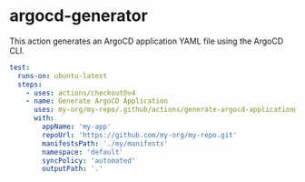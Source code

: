 # argocd-generator
This action generates an ArgoCD application YAML file using the ArgoCD CLI.

```yaml
test: 
  runs-on: ubuntu-latest
  steps:
    - uses: actions/checkout@v4
    - name: Generate ArgoCD Application
      uses: my-org/my-repo/.github/actions/generate-argocd-application@main
      with:
        appName: 'my-app'
        repoUrl: 'https://github.com/my-org/my-repo.git'
        manifestsPath: './my/manifests'
        namespace: 'default'
        syncPolicy: 'automated'
        outputPath: '.'
```